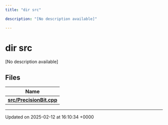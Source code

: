 ```yaml
---
title: "dir src"

description: "[No description available]"

---
```


# dir src

[No description available]

## Files

| Name           |
| -------------- |
| **[src/PrecisionBit.cpp](/documentation/code/files/precisionbit_8cpp/#file-src-precisionbit-cpp)**  |






-------------------------------

Updated on 2025-02-12 at 16:10:34 +0000

